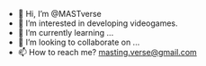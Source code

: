 - 👋 Hi, I’m @MASTverse
- 👀 I’m interested in developing videogames.
- 🌱 I’m currently learning ...
- 💞️ I’m looking to collaborate on ...
- 📫 How to reach me? masting.verse@gmail.com

<!---
MASTverse/MASTverse is a ✨ special ✨ repository because its `README.md` (this file) appears on your GitHub profile.
You can click the Preview link to take a look at your changes.
--->
